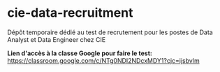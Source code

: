 # cie-data-recruitment
Dépôt temporaire dédié au test de recrutement pour les postes de Data Analyst et Data Engineer chez CIE

**Lien d'accès à la classe Google pour faire le test:** https://classroom.google.com/c/NTg0NDI2NDcxMDY1?cjc=ijsbvlm

